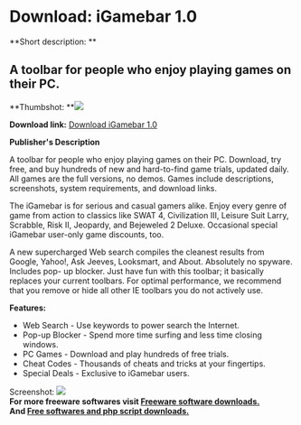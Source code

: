 # Download: iGamebar 1.0

**Short description: **

## A toolbar for people who enjoy playing games on their PC.

  
**Thumbshot: **![](http://www.freewarefiles.com/screenshot/igamebar_md.gif)   
  
**Download link:** [Download iGamebar 1.0](http://freesoftwares.boysofts.com/IGamebar_program_14189.html)  
  

**Publisher's Description**  
  

A toolbar for people who enjoy playing games on their PC. Download, try free,
and buy hundreds of new and hard-to-find game trials, updated daily. All games
are the full versions, no demos. Games include descriptions, screenshots,
system requirements, and download links.

The iGamebar is for serious and casual gamers alike. Enjoy every genre of game
from action to classics like SWAT 4, Civilization III, Leisure Suit Larry,
Scrabble, Risk II, Jeopardy, and Bejeweled 2 Deluxe. Occasional special
iGamebar user-only game discounts, too.

A new supercharged Web search compiles the cleanest results from Google,
Yahoo!, Ask Jeeves, Looksmart, and About. Absolutely no spyware. Includes pop-
up blocker. Just have fun with this toolbar; it basically replaces your
current toolbars. For optimal performance, we recommend that you remove or
hide all other IE toolbars you do not actively use.

**Features:**

  * Web Search - Use keywords to power search the Internet. 
  * Pop-up Blocker - Spend more time surfing and less time closing windows. 
  * PC Games - Download and play hundreds of free trials. 
  * Cheat Codes - Thousands of cheats and tricks at your fingertips. 
  * Special Deals - Exclusive to iGamebar users. 

  
  
Screenshot: ![](http://www.freewarefiles.com/screenshot/igamebar.gif)  
**For more freeware softwares visit [Freeware software downloads.](http://freesoftwares.boysofts.com/)**   
**And [Free softwares and php script downloads.](http://www.boysofts.com/)**

